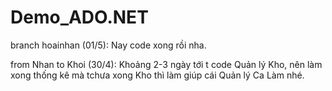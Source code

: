 # Demo_ADO.NET
branch hoainhan (01/5): Nay code xong rồi nha.

from Nhan to Khoi (30/4): Khoảng 2-3 ngày tới t code Quản lý Kho, nên làm xong thống kê mà tchưa xong Kho thì làm giúp cái Quản lý Ca Làm nhé.